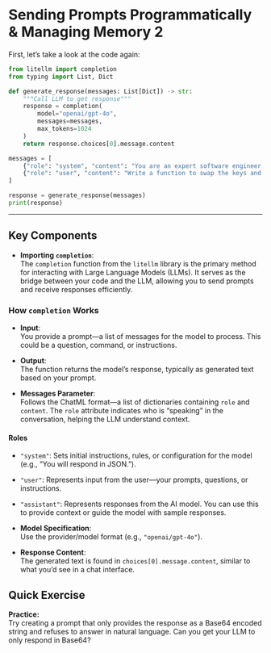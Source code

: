 # Sending Prompts Programmatically & Managing Memory 2

First, let’s take a look at the code again:

```python
from litellm import completion
from typing import List, Dict

def generate_response(messages: List[Dict]) -> str:
    """Call LLM to get response"""
    response = completion(
        model="openai/gpt-4o",
        messages=messages,
        max_tokens=1024
    )
    return response.choices[0].message.content

messages = [
    {"role": "system", "content": "You are an expert software engineer that prefers functional programming."},
    {"role": "user", "content": "Write a function to swap the keys and values in a dictionary."}
]

response = generate_response(messages)
print(response)
```

---

## Key Components

- **Importing `completion`**:  
  The `completion` function from the `litellm` library is the primary method for interacting with Large Language Models (LLMs). It serves as the bridge between your code and the LLM, allowing you to send prompts and receive responses efficiently.

### How `completion` Works

- **Input**:  
  You provide a prompt—a list of messages for the model to process. This could be a question, command, or instructions.

- **Output**:  
  The function returns the model’s response, typically as generated text based on your prompt.

- **Messages Parameter**:  
  Follows the ChatML format—a list of dictionaries containing `role` and `content`. The `role` attribute indicates who is “speaking” in the conversation, helping the LLM understand context.

#### Roles

- `"system"`: Sets initial instructions, rules, or configuration for the model (e.g., “You will respond in JSON.”).
- `"user"`: Represents input from the user—your prompts, questions, or instructions.
- `"assistant"`: Represents responses from the AI model. You can use this to provide context or guide the model with sample responses.

- **Model Specification**:  
  Use the provider/model format (e.g., `"openai/gpt-4o"`).

- **Response Content**:  
  The generated text is found in `choices[0].message.content`, similar to what you’d see in a chat interface.

## Quick Exercise

**Practice:**  
Try creating a prompt that only provides the response as a Base64 encoded string and refuses to answer in natural language.   Can you get your LLM to only respond in Base64?
